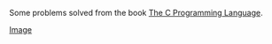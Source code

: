 Some problems solved from the book [The C Programming Language](https://www.google.com/search?q=the+c+programming+langue&oq=the+c+programming+langue&gs_lcrp=EgZjaHJvbWUyBggAEEUYOTIGCAEQLhhA0gEIMjUyNGowajGoAgCwAgA&sourceid=chrome&ie=UTF-8).

[Image](https://cat-milk.github.io/Anime-Girls-Holding-Programming-Books/static/3fd2e059888bb6cf984f2fb61cc303db/47126/Sakurajima_Mai_Holding_C_Programming_Language.png)
